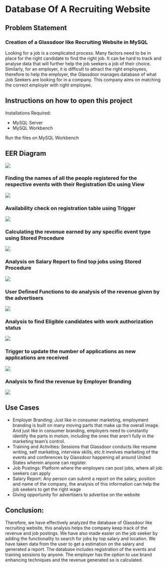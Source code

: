 # Database Of A Recruiting Website

## Problem Statement

### Creation of a Glassdoor like Recruiting Website in MySQL

Looking for a job is a complicated process. Many factors need to be in place for the right candidate to find the right job. It can be hard to track and analyse data that will further help the job seekers a job of their choice. Similarly, for an employer, it is difficult to attract the right employees, therefore to help the employer, the Glassdoor manages database of what Job Seekers are looking for in a company. This company aims on matching the correct employer with right employee.

## Instructions on how to open this project 

Installations Required:
- MySQL Server
- MySQL Workbench

Run the files on MySQL Workbench



## EER Diagram

![](EERProject.png)

### Finding the names of all the people registered for the respective events with their Registration IDs using View

![](images/view1.png)

### Availability check on registration table using Trigger

![](images/trigger1.png)

### Calculating the revenue earned by any specific event type using Stored Procedure

![](images/sp1.png)

### Analysis on Salary Report to find top jobs using Stored Procedure

![](images/sp2.png)

### User Defined Functions to do analysis of the revenue given by the advertisers
![](images/udf1.png)

### Analysis to find Eligible candidates with work authorization status
![](images/view2.png)

### Trigger to update the number of applications as new applications are received
![](images/trigger2.png)

### Analysis to find the revenue by Employer Branding 

![](images/analysis.png)

## Use Cases

- Employer Branding: Just like in consumer marketing, employment branding is built on many moving parts that make up the overall image. And just like in consumer branding, employers need to constantly identify the parts in motion, including the ones that aren’t fully in the marketing team’s control. 
- Training and Activities:  Sessions that Glassdoor conducts like resume writing, self marketing, interview skills, etc.It involves marketing of  the events and conferences by Glassdoor happening all around United States wherein anyone can register.
- Job Postings: Platform where the employers can post jobs, where all job seekers can apply
- Salary Report: Any person can submit a report on the salary, position and name of the company, the analysis of this information can help the job seekers to get the right wage
- Giving opportunity for advertisers to advertise on the website

## Conclusion: 

Therefore, we have effectively analyzed the database of Glassdoor like recruiting website, this analysis helps the company keep track of the revenue and job postings. We have also made easier on the job seeker by adding the functionality to search for jobs by top salary and location. We have taken data from the user to get a estimation on the salary and generated a report. The database includes registration of the events and training sessions by anyone. The employer has the option to use brand enhancing techniques and the revenue generated so is calculated.










